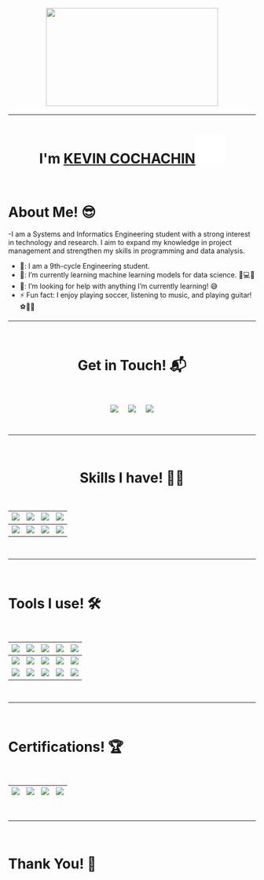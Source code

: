 <p align="center">
  <img src="https://miro.medium.com/max/2048/1*OohqW5DGh9CQS4hLY5FXzA.png" height="200" width="350"/>
</p>
<hr>
<h1 align="center">I'm <a href="https://github.com/KevinCochachin">KEVIN COCHACHIN<a><img src="https://github.com/Kathryn-Jie/Kathryn-Jie/blob/main/wave.gif" width="60px"/></h1>
<Br>
<h1>About Me! 😎</h1>
-I am a Systems and Informatics Engineering student with a strong interest in technology and research. I aim to expand my knowledge in project management and strengthen my skills in programming and data analysis.

- 🏫: I am a 9th-cycle Engineering student.
- 🌱: I’m currently learning machine learning models for data science. 🧠💻🤖
- 🤔: I’m looking for help with anything I’m currently learning! 😅
- ⚡ Fun fact: I enjoy playing soccer, listening to music, and playing guitar! ⚽🎵🎸
  
<hr>
<Br>
<h1 align="center">Get in Touch! 📬</h1>
<Br>
<p align="center">
<a href="https://www.linkedin.com/in/kevincochachin/" target="blank"><img align="center" src="https://img.shields.io/badge/Kevin Cochachin-0077B5?style=for-the-badge&logo=linkedin&logoColor=white" /></a> &nbsp;&nbsp;&nbsp;  <a href="mailto:kevincochachin1@gmail.com" target="blank"><img align="center" src="https://img.shields.io/badge/kevincochachin1@gmail.com-D14836?style=for-the-badge&logo=gmail&logoColor=white" /></a>    &nbsp;&nbsp;&nbsp;       <a href="https://github.com/KevinCochachin" target="blank"><img align="center" src="https://img.shields.io/badge/Kevin-100000?style=for-the-badge&logo=github&logoColor=white" /></a>
</p>
  
<Br>
<hr>
<Br>
<h1 align="center">Skills I have! 🤸‍♂</h1>
<Br>
  
|![](https://img.shields.io/badge/Dashboards-red?style=for-the-badge)|![](https://img.shields.io/badge/Data%20Analysis-blue?style=for-the-badge)|![](https://img.shields.io/badge/Data%20Visualization-blue?style=for-the-badge)|![](https://img.shields.io/badge/Data%20Cleaning-green?style=for-the-badge)|
|---|---|---|---|
|![](https://img.shields.io/badge/ETL-yellow?style=for-the-badge)|![](https://img.shields.io/badge/Gestión%20de%20Proyectos-purple?style=for-the-badge)|![](https://img.shields.io/badge/Programación-orange?style=for-the-badge)|![](https://img.shields.io/badge/And%20More!-yellow?style=for-the-badge)|



  
  
<Br>
<hr>
<Br>
<h1>Tools I use! 🛠️</h1>
<Br>
 
|![](https://img.shields.io/badge/Python-FFD43B?style=for-the-badge&logo=python&logoColor=darkgreen)|![](https://img.shields.io/badge/Pandas-2C2D72?style=for-the-badge&logo=pandas&logoColor=white)|![](https://img.shields.io/badge/SQL-006B3F?style=for-the-badge&logo=sql&logoColor=white)|![](https://img.shields.io/badge/Power%20BI-0078D4?style=for-the-badge&logo=Power-BI&logoColor=white)|![](https://img.shields.io/badge/Java-007396?style=for-the-badge&logo=java&logoColor=white)|
|---|---|---|---|---|
|![](https://img.shields.io/badge/C%23-239120?style=for-the-badge&logo=csharp&logoColor=white)|![](https://img.shields.io/badge/HTML-E34F26?style=for-the-badge&logo=html5&logoColor=white)|![](https://img.shields.io/badge/CSS-1572B6?style=for-the-badge&logo=css3&logoColor=white)|![](https://img.shields.io/badge/JS-F7DF1E?style=for-the-badge&logo=javascript&logoColor=black)|![](https://img.shields.io/badge/Trello-0079BF?style=for-the-badge&logo=trello&logoColor=white)|
|![](https://img.shields.io/badge/Word-2B579A?style=for-the-badge&logo=microsoft-word&logoColor=white)|![](https://img.shields.io/badge/Excel-217346?style=for-the-badge&logo=microsoft-excel&logoColor=white)|![](https://img.shields.io/badge/PowerPoint-B7472A?style=for-the-badge&logo=microsoft-powerpoint&logoColor=white)|![](https://img.shields.io/badge/Visual%20Studio-5C2D91?style=for-the-badge&logo=visualstudio&logoColor=white)|![](https://img.shields.io/badge/And%20More!-yellow?style=for-the-badge)|


<Br>
<hr>
<Br>
<h1>Certifications! 🏆</h1>
<Br>
  
|[![](https://img.shields.io/badge/ESPECIALIZACI%C3%93N%20EN%20ANALISTA%20DE%20DATOS-red?style=for-the-badge)](https://link_to_certificate)|[![](https://img.shields.io/badge/ESPECIALISTA%20DE%20SOPORTE%20T%C3%89CNICO-blue?style=for-the-badge)](https://link_to_certificate)|[![](https://img.shields.io/badge/SQL-green?style=for-the-badge)](https://link_to_certificate)|[![](https://img.shields.io/badge/EXCEL%20PROFESIONAL%20%2B%20HERRAMIENTAS%20AVANZADAS-orange?style=for-the-badge)](https://link_to_certificate)|
|---|---|---|---|

 
  
<Br>
<hr>
<Br>
<h1>Thank You! 🤵 </h1>
<Br>

